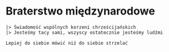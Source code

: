 # Braterstwo międzynarodowe
    |> Świadomość wspólnych korzeni chrześcijańskich
    |> Jesteśmy tacy sami, wszyscy ostatecznie jesteśmy ludźmi

    Lepiej do siebie mówić niż do siebie strzelać
